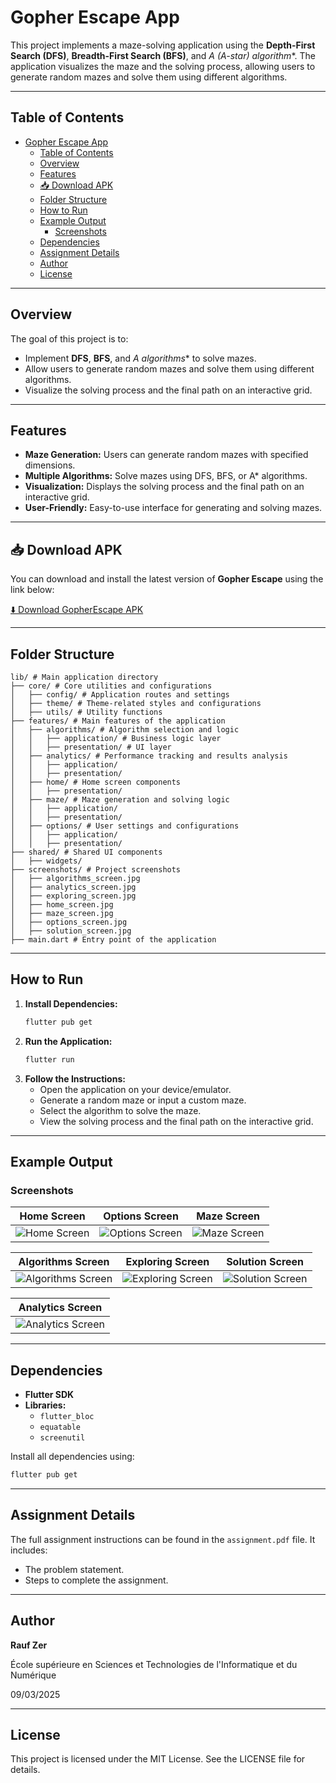 # Gopher Escape App

This project implements a maze-solving application using the **Depth-First Search (DFS)**, **Breadth-First Search (BFS)**, and **A* (A-star) algorithm**. The application visualizes the maze and the solving process, allowing users to generate random mazes and solve them using different algorithms.

---

## Table of Contents

- [Gopher Escape App](#gopher-escape-app)
  - [Table of Contents](#table-of-contents)
  - [Overview](#overview)
  - [Features](#features)
  - [📥 Download APK](#-download-apk)
  - [Folder Structure](#folder-structure)
  - [How to Run](#how-to-run)
  - [Example Output](#example-output)
    - [Screenshots](#screenshots)
  - [Dependencies](#dependencies)
  - [Assignment Details](#assignment-details)
  - [Author](#author)
  - [License](#license)

---

## Overview

The goal of this project is to:

- Implement **DFS**, **BFS**, and **A* algorithms** to solve mazes.
- Allow users to generate random mazes and solve them using different algorithms.
- Visualize the solving process and the final path on an interactive grid.

---

## Features

- **Maze Generation:** Users can generate random mazes with specified dimensions.
- **Multiple Algorithms:** Solve mazes using DFS, BFS, or A* algorithms.
- **Visualization:** Displays the solving process and the final path on an interactive grid.
- **User-Friendly:** Easy-to-use interface for generating and solving mazes.

---

## 📥 Download APK

You can download and install the latest version of **Gopher Escape** using the link below:

[⬇️ Download GopherEscape APK](https://drive.google.com/file/d/1cW4XzQutzFInD20SfzZ4ZEbQVMSo8fX6/view?usp=sharing)

---

## Folder Structure

```
lib/ # Main application directory
├── core/ # Core utilities and configurations
│   ├── config/ # Application routes and settings
│   ├── theme/ # Theme-related styles and configurations
│   ├── utils/ # Utility functions
├── features/ # Main features of the application
│   ├── algorithms/ # Algorithm selection and logic
│   │   ├── application/ # Business logic layer
│   │   ├── presentation/ # UI layer
│   ├── analytics/ # Performance tracking and results analysis
│   │   ├── application/
│   │   ├── presentation/
│   ├── home/ # Home screen components
│   │   ├── presentation/
│   ├── maze/ # Maze generation and solving logic
│   │   ├── application/
│   │   ├── presentation/
│   ├── options/ # User settings and configurations
│   │   ├── application/
│   │   ├── presentation/
├── shared/ # Shared UI components
│   ├── widgets/
├── screenshots/ # Project screenshots
│   ├── algorithms_screen.jpg
│   ├── analytics_screen.jpg
│   ├── exploring_screen.jpg
│   ├── home_screen.jpg
│   ├── maze_screen.jpg
│   ├── options_screen.jpg
│   ├── solution_screen.jpg
├── main.dart # Entry point of the application
```

---

## How to Run

1. **Install Dependencies:**
   ```bash
   flutter pub get
   ```
2. **Run the Application:**
   ```bash
   flutter run
   ```
3. **Follow the Instructions:**
   - Open the application on your device/emulator.
   - Generate a random maze or input a custom maze.
   - Select the algorithm to solve the maze.
   - View the solving process and the final path on the interactive grid.

---

## Example Output

### Screenshots

| Home Screen  | Options Screen  | Maze Screen  |
| ----------- | ----------- | -------------- |
| ![Home Screen](./screenshots/home_screen.jpg) | ![Options Screen](./screenshots/options_screen.jpg) | ![Maze Screen](./screenshots/maze_screen.jpg) |

| Algorithms Screen  | Exploring Screen  | Solution Screen  |
| ----------- | ----------- | -------------- |
| ![Algorithms Screen](./screenshots/algorithms_screen.jpg) | ![Exploring Screen](./screenshots/exploring_screen.jpg) | ![Solution Screen](./screenshots/solution_screen.jpg) |

| Analytics Screen  |
| ----------- |
| ![Analytics Screen](./screenshots/analytics_screen.jpg) |

---

## Dependencies

- **Flutter SDK**
- **Libraries:**
  - `flutter_bloc`
  - `equatable`
  - `screenutil`

Install all dependencies using:

```bash
flutter pub get
```

---

## Assignment Details

The full assignment instructions can be found in the `assignment.pdf` file. It includes:

- The problem statement.
- Steps to complete the assignment.

---

## Author

**Rauf Zer**

École supérieure en Sciences et Technologies de l'Informatique et du Numérique

09/03/2025

---

## License

This project is licensed under the MIT License. See the LICENSE file for details.
